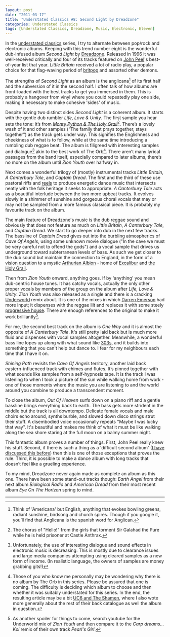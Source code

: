 ```yaml
---
layout: post
date: "2011-03-17"
title: "Understated Classics #8: Second Light by Dreadzone"
categories: Understated Classics
tags: [Understated Classics, Dreadzone, Music, Electronic, Eleven]
---
```


In the [understated classics](understated-classics) series, I try to alternate between pop/rock and electronic albums. Keeping with this trend number eight is the wonderful dub-infused album _Second Light_ by [Dreadzone](http://www.dreadzone.com). Released in 1996 it was well-received critically and four of its tracks featured on [John Peel](http://www.bbc.co.uk/radio1/johnpeel/)'s best-of-year list that year. _Little Britain_ received a lot of radio play, a popular choice for that flag-waving period of [britpop](http://www.mojo4music.com/13834/the-story-of-britpop-in-60-albums/) and assorted other demons.

The strengths of _Second Light_ as an album is the anglicana[^1] of its first half and the subversion of it in the second half. I often talk of how albums are front-loaded with the best tracks to get you immersed in them. This is probably a hangover from vinyl where you could repeatedly play one side, making it necessary to make cohesive 'sides' of music.

Despite having two distinct sides _Second Light_ is a coherent album. It starts with the gentle dub rumbler _Life, Love & Unity_. The first sample you hear sets the tone: it’s from _[Monty Python & The Holy Grail](http://www.rottentomatoes.com/m/monty_python_and_the_holy_grail/)_[^2]. There’s a lovely wash of it and other samples (“The family that prays together, stays together”) as the track gets under way. This signifies the Englishness and cheekiness of what is to follow, while at the same time introducing a rumbling dub reggae beat. The album is filigreed with interesting samples and dialogue[^3] akin to the best work of The Orb[^4]. There aren’t many lyrical passages from the band itself, especially compared to later albums, there’s no more on the album until _Zion Youth_ over halfway in.

Next comes a wonderful trilogy of (mostly) instrumental tracks _Little Britain_, _A Canterbury Tale_, and _Captain Dread_. The first and the third of these use pastoral riffs and [reels](http://en.wikipedia.org/wiki/Reel_(dance)) to produce energetic dance music that intersects neatly with the folk heritage it seeks to appropriate. _A Canterbury Tale_ acts as a beautiful interlude between the two more upbeat tracks. It evolves slowly in a shimmer of sunshine and gorgeous choral vocals that may or may not be sampled from a more famous classical piece. It is probably my favourite track on the album.

The main feature of Dreadzone's music is the dub reggae sound and obviously that does not feature as much on _Little Britain_, _A Canterbury Tale_, and _Captain Dread_. We start to go deeper into dub in the next few tracks. The bassline of _Captain Dread_ gives out into the burbling atmospherics of _Cave Of Angels_, using some unknown movie dialogue ("In the cave we must be very careful not to offend the gods") and a vocal sample that drives us underground toward subterranean levels of bass. As such we get closer to the dub sound but maintain the connection to England, in the form of a vision question to a mystic [Arthurian Albion](http://www.greatmystery.org/GMEmail/albionarthur.html) - home of [Excalibur](http://en.wikipedia.org/wiki/Excalibur) and [the Holy Grail](http://www.bl.uk/onlinegallery/features/mythical/grail.html).

Then from _Zion Youth_ onward, anything goes. If by 'anything' you mean dub-centric house tunes. It has catchy vocals, actually the only other proper vocals by members of the group on the album after _Life, Love & Unity_. _Zion Youth_ was also released as a single and there is a cracking [Underworld](http://www.underworldlive.com) remix about. It is one of the mixes in which [Darren Emerson](https://soundcloud.com/darren-emerson) had more input; it dispenses with the reggae lilt and replaces it with some steely [progressive house](http://www.urbandictionary.com/define.php?term=progressive%20house). There are enough references to the original to make it work brilliantly[^5].

For me, the second best track on the album is _One Way_ and it is almost the opposite of _A Canterbury Tale_. It's still pretty laid back but is much more fluid and dispenses with vocal samples altogether. Meanwhile, a wonderful bass line lopes up along with what sound like [303s](http://www.vintagesynth.com/roland/303.php), and it builds into something that you can't help but dance to. I fear for my neighbours each time that I have it on.

_Shining Path_ revisits the _Cave Of Angels_ territory, another laid back eastern-influenced track with chimes and flutes. It’s pinned together with what sounds like samples from a self-hypnosis tape. It is the track I was listening to when I took a picture of the sun while walking home from work - one of those moments where the music you are listening to and the world around you combine to produce a transcendent moment.

To close the album, _Out Of Heaven_ surfs down on a piano riff and a gentle bassline brings everything back to earth. The bass gets more strident in the middle but the track is all downtempo. Delicate female vocals and male choirs echo around, synths burble, and slowed down disco strings strut their stuff. A disembodied voice occasionally repeats "Maybe I was lucky that way". It's beautiful and makes me think of what it must be like walking along the sea shore staring at the full moon on a balmy summer night. 


This fantastic album proves a number of things. First, John Peel really knew his stuff. Second, if there is such a thing as a 'difficult second album' ([I have discussed this before](uc5)) then this is one of those exceptions that proves the rule. Third, it is possible to make a dance album with long tracks that doesn’t feel like a grueling experience.

To my mind, Dreadzone never again made as complete an album as this one. There have been some stand-out tracks though: _Earth Angel_ from their next album _Biological Radio_ and _American Dread_ from their most recent album _Eye On The Horizon_ spring to mind.

---

[^1]: Think of 'Americana' but English, anything that evokes bowling greens, radiant sunshine, birdsong and church spires. Though if you google it, you’ll find that Anglicana is the spanish word for Anglican.
[^2]: The chorus of "Hello!" from the girls that torment Sir Galahad the Pure while he is held prisoner at Castle Anthrax.
[^3]: Unfortunately, the use of interesting dialogue and sound effects in electronic music is decreasing. This is mostly due to clearance issues and large media companies attempting using cleared samples as a new form of income. (In realistic language, the owners of samples are money grabbing gits!)
[^4]: Those of you who know me personally may be wondering why there is no album by The Orb in this series. Please be assured that one is coming. The difficulty is deciding which album to choose and then whether it was suitably understated for this series. In the end, the resulting article may be a bit [UC6 and The Shamen](/uc6/), where I also wote more generally about the rest of their back catalogue as well the album in question. 
[^5]: As another spoiler for things to come, search youtube for the Underworld mix of _Zion Youth_ and then compare it to the _Carp dreams… Koi_ remix of their own track _Pearl's Girl_.